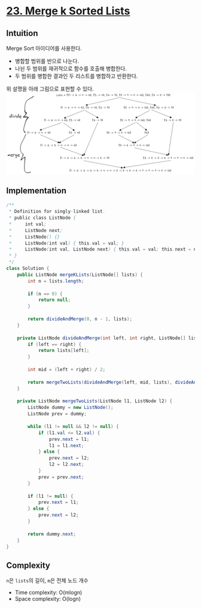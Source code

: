# [23. Merge k Sorted Lists](https://leetcode.com/problems/merge-k-sorted-lists/)

## Intuition
Merge Sort 아이디어를 사용한다.
- 병합할 범위를 반으로 나눈다. 
- 나뉜 두 범위를 재귀적으로 함수를 호출해 병합한다.
- 두 범위를 병합한 결과인 두 리스트를 병합하고 반환한다.

위 설명을 아래 그림으로 표현할 수 있다.
![0023-01.png](../img/0023-01.png)

## Implementation
```java
/**
 * Definition for singly-linked list.
 * public class ListNode {
 *     int val;
 *     ListNode next;
 *     ListNode() {}
 *     ListNode(int val) { this.val = val; }
 *     ListNode(int val, ListNode next) { this.val = val; this.next = next; }
 * }
 */
class Solution {
    public ListNode mergeKLists(ListNode[] lists) {
        int n = lists.length;

        if (n == 0) {
            return null;
        }

        return divideAndMerge(0, n - 1, lists);
    }

    private ListNode divideAndMerge(int left, int right, ListNode[] lists) {
        if (left == right) {
            return lists[left];
        }

        int mid = (left + right) / 2;

        return mergeTwoLists(divideAndMerge(left, mid, lists), divideAndMerge(mid + 1, right, lists));
    }

    private ListNode mergeTwoLists(ListNode l1, ListNode l2) {
        ListNode dummy = new ListNode();
        ListNode prev = dummy;

        while (l1 != null && l2 != null) {
            if (l1.val <= l2.val) {
                prev.next = l1;
                l1 = l1.next;
            } else {
                prev.next = l2;
                l2 = l2.next;
            }
            prev = prev.next;
        }

        if (l1 != null) {
            prev.next = l1;
        } else {
            prev.next = l2;
        }

        return dummy.next;
    }
}
```

## Complexity
`n`은 `lists`의 길이, `m`은 전체 노드 개수
- Time complexity: O(mlogn)
- Space complexity: O(logn)
